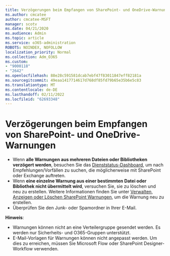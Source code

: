 ```yaml
---
title: Verzögerungen beim Empfangen von SharePoint- und OneDrive-Warnungen
ms.author: cmcatee
author: cmcatee-MSFT
manager: scotv
ms.date: 04/21/2020
ms.audience: Admin
ms.topic: article
ms.service: o365-administration
ROBOTS: NOINDEX, NOFOLLOW
localization_priority: Normal
ms.collection: Adm_O365
ms.custom:
- "9000118"
- "2642"
ms.openlocfilehash: 88e28c591581dcab7ebf47f83011847eff82181a
ms.sourcegitcommit: 49eaa1417714617d768df85fd79b65e35b6e5c83
ms.translationtype: MT
ms.contentlocale: de-DE
ms.lasthandoff: 02/11/2022
ms.locfileid: "62693348"
---
```

# <a name="delays-in-receiving-sharepoint-and-onedrive-alerts"></a>Verzögerungen beim Empfangen von SharePoint- und OneDrive-Warnungen

- Wenn **alle Warnungen aus mehreren Dateien oder Bibliotheken verzögert werden**, besuchen Sie das [Dienststatus-Dashboard](https://portal.office.com/adminportal/home?ref=/servicehealth), um nach Empfehlungen/Vorfällen zu suchen, die möglicherweise mit SharePoint oder Exchange auftreten.
- Wenn **eine einzelne Warnung aus einer bestimmten Datei oder Bibliothek nicht übermittelt wird**, versuchen Sie, sie zu löschen und neu zu erstellen. Weitere Informationen finden Sie unter [Verwalten, Anzeigen oder Löschen SharePoint Warnungen](https://support.microsoft.com/office/99dfb19c-9a90-4a8c-aba1-aa8c8afb0de2), um die Warnung neu zu erstellen.
- Überprüfen Sie den Junk- oder Spamordner in Ihrer E-Mail.

**Hinweis**:
- Warnungen können nicht an eine Verteilergruppe gesendet werden. Es werden nur Sicherheits- und O365-Gruppen unterstützt.
- E-Mail-Vorlagen für Warnungen können nicht angepasst werden. Um dies zu erreichen, müssen Sie Microsoft Flow oder SharePoint Designer-Workflow verwenden.
